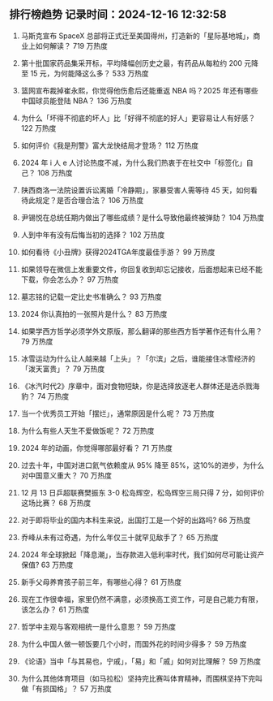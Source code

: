 
## 排行榜趋势 记录时间：2024-12-16 12:32:58
  
  1. 马斯克宣布 SpaceX 总部将正式迁至美国得州，打造新的「星际基地城」，商业上如何解读？ 719 万热度
    
  2. 第十批国家药品集采开标，平均降幅创历史之最，有药品从每粒约 200 元降至 15 元，为何能降这么多？ 533 万热度
    
  3. 篮网宣布裁掉崔永熙，你觉得他伤愈后还能重返 NBA 吗？2025 年还有哪些中国球员能登陆 NBA？ 136 万热度
    
  4. 为什么「坏得不彻底的坏人」比「好得不彻底的好人」更容易让人有好感？ 122 万热度
    
  5. 如何评价《我是刑警》富大龙快结局才登场？ 112 万热度
    
  6. 2024 年 i 人 e 人讨论热度不减，为什么我们热衷于在社交中「标签化」自己？ 108 万热度
    
  7. 陕西商洛一法院设置诉讼离婚「冷静期」，家暴受害人需等待 45 天，如何看待此规定？是否合理合法？ 106 万热度
    
  8. 尹锡悦在总统任期内做出了哪些成绩？是什么导致他最终被弹劾？ 104 万热度
    
  9. 人到中年有没有后悔当初的选择？ 102 万热度
    
  10. 如何看待《小丑牌》获得2024TGA年度最佳手游？ 99 万热度
    
  11. 如果领导在微信上发重要文件，你回复收到却忘记接收，后面想起来已经不能下载，你会怎么办？ 97 万热度
    
  12. 墓志铭的记载一定比史书准确么？ 93 万热度
    
  13. 2024 你认真拍的一张照片是什么？ 83 万热度
    
  14. 如果学西方哲学必须学外文原版，那么翻译的那些西方哲学著作还有什么用？ 79 万热度
    
  15. 冰雪运动为什么让人越来越「上头」？「尔滨」之后，谁能接住冰雪经济的「泼天富贵」？ 79 万热度
    
  16. 《冰汽时代2》序章中，面对食物短缺，你是选择放逐老人群体还是选杀戮海豹？ 74 万热度
    
  17. 当一个优秀员工开始「摆烂」，通常原因是什么呢？ 73 万热度
    
  18. 为什么有些人天生不爱做饭呢？ 72 万热度
    
  19. 2024 年的动画，你觉得哪部最好看？ 71 万热度
    
  20. 过去十年，中国对进口氦气依赖度从 95% 降至 85%​，这10%的进步，为什么对中国意义重大？ 70 万热度
    
  21. 12 月 13 日乒超联赛樊振东 3-0 松岛辉空，松岛辉空三局只得 7 分，如何评价这场比赛？ 68 万热度
    
  22. 对于即将毕业的国内本科生来说，出国打工是一个好的出路吗? 66 万热度
    
  23. 乔峰从未有过奇遇，为什么年仅三十就罕见敌手了？ 65 万热度
    
  24. 2024 年全球掀起「降息潮」，当存款进入低利率时代，我们如何尽可能让资产保值? 63 万热度
    
  25. 新手父母养育孩子前三年，有哪些心得？ 61 万热度
    
  26. 现在工作很幸福，家里仍然不满意，必须换高工资工作，可是自己能力有限，该怎么办？ 61 万热度
    
  27. 哲学中主观与客观相统一是什么意思？ 59 万热度
    
  28. 为什么中国人做一顿饭要几个小时，而国外花的时间少得多？ 59 万热度
    
  29. 《论语》当中「与其易也，宁戚」，「易」和「戚」如何对比理解？ 59 万热度
    
  30. 为什么其他体育项目（如马拉松）坚持完比赛叫体育精神，而围棋坚持下完叫做「有损国格」？ 57 万热度
    